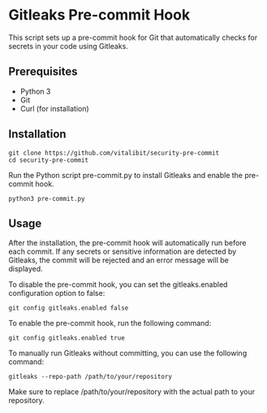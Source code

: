 # Gitleaks Pre-commit Hook

This script sets up a pre-commit hook for Git that automatically checks for secrets in your code using Gitleaks.

## Prerequisites

- Python 3
- Git
- Curl (for installation)

## Installation

```shell
git clone https://github.com/vitalibit/security-pre-commit
cd security-pre-commit
```
Run the Python script pre-commit.py to install Gitleaks and enable the pre-commit hook.
```shell
python3 pre-commit.py
```

## Usage

After the installation, the pre-commit hook will automatically run before each commit. If any secrets or sensitive information are detected by Gitleaks, the commit will be rejected and an error message will be displayed.

To disable the pre-commit hook, you can set the gitleaks.enabled configuration option to false:

```shell
git config gitleaks.enabled false
```

To enable the pre-commit hook, run the following command:

```shell
git config gitleaks.enabled true
```
To manually run Gitleaks without committing, you can use the following command:

```shell
gitleaks --repo-path /path/to/your/repository
```
Make sure to replace /path/to/your/repository with the actual path to your repository.
